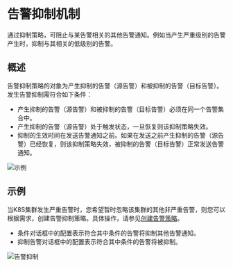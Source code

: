 # 告警抑制机制

通过抑制策略，可阻止与某告警相关的其他告警通知。例如当产生严重级别的告警产生时，抑制与其相关的低级别的告警。

## 概述

告警抑制策略的对象为产生抑制的告警（源告警）和被抑制的告警（目标告警）。发生告警抑制需符合如下条件：

-   产生抑制的告警（源告警）和被抑制的告警（目标告警）必须在同一个告警集合中。
-   产生抑制的告警（源告警）处于触发状态，一旦恢复则该抑制策略失效。
-   抑制的生效时间在发送告警通知之前。如果在发送之前产生抑制的告警（源告警）已经恢复，则该抑制策略失效，被抑制的告警（目标告警）正常发送告警通知。

![示例](https://static-aliyun-doc.oss-accelerate.aliyuncs.com/assets/img/zh-CN/6306178161/p255484.png)

## 示例

当K8S集群发生严重告警时，您希望暂时忽略该集群的其他非严重告警，则您可以根据需求，创建告警抑制策略。具体操作，请参见[创建告警策略](/intl.zh-CN/告警（新版）/告警管理/创建告警策略.md)。

-   条件对话框中的配置表示符合其中条件的告警将抑制其他告警通知。
-   抑制告警对话框中的配置表示符合其中条件的告警将被抑制。

![告警抑制](https://static-aliyun-doc.oss-accelerate.aliyuncs.com/assets/img/zh-CN/6306178161/p264677.png)

